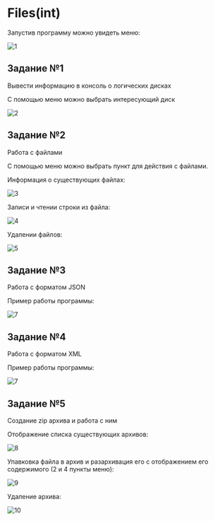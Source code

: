 # Files(int)
Запустив программу можно увидеть меню:

![1](https://user-images.githubusercontent.com/25080506/143027838-27039cd6-5d42-45b4-80b9-c23c33b2fcbc.png)

## Задание №1
Вывести информацию в консоль о логических дисках

С помощью меню можно выбрать интересующий диск

![2](https://user-images.githubusercontent.com/25080506/143028245-0dc67565-4ef4-42fa-8c69-ea4e08f63e70.png)

## Задание №2

Работа с файлами

С помощью меню можно выбрать пункт для действия с файлами.

Информация о существующих файлах:

![3](https://user-images.githubusercontent.com/25080506/143028380-71e218ac-8cf6-4748-a068-273616b09a9d.png)

Записи и чтении строки из файла:

![4](https://user-images.githubusercontent.com/25080506/143028666-2c22430f-96d8-4969-8e2a-951746322d81.png)

Удалении файлов:

![5](https://user-images.githubusercontent.com/25080506/143028800-8ac2eebc-0082-4522-b729-adfb12e0723b.png)

## Задание №3

Работа с форматом JSON

Пример работы программы:

![7](https://user-images.githubusercontent.com/25080506/143029156-c71c836e-8fdb-4640-8b2d-744bfeaec23a.png)

## Задание №4

Работа с форматом XML

Пример работы программы:

![7](https://user-images.githubusercontent.com/25080506/143029280-5507f157-6872-43ed-9dbd-8bc29c93e4ce.png)

## Задание №5

Создание zip архива и работа с ним

Отображение списка существующих архивов:

![8](https://user-images.githubusercontent.com/25080506/143029407-6ff4ef82-0ebf-46ba-946b-2f5dc346f70e.png)

Упавковка файла в архив и разархивация его с отображением его содержимого (2 и 4 пункты меню):

![9](https://user-images.githubusercontent.com/25080506/143029421-77ac5b83-cc02-4143-97c3-4d1f89e937f7.png)

Удаление архива:

![10](https://user-images.githubusercontent.com/25080506/143029444-00f55358-db94-43fb-bdc4-508cf42e75c5.png)
